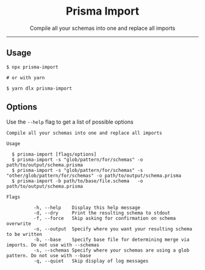 <h1 align="center">Prisma Import</h1>
<p align="center">Compile all your schemas into one and replace all imports</p>

---

## Usage

```shell
$ npx prisma-import

# or with yarn

$ yarn dlx prisma-import
```

## Options

Use the `--help` flag to get a list of possible options

```
Compile all your schemas into one and replace all imports

Usage

  $ prisma-import [flags/options]
  $ prisma-import -s "glob/pattern/for/schemas" -o path/to/output/schema.prisma
  $ prisma-import -s "glob/pattern/for/schemas" -s "other/glob/pattern/for/schemas" -o path/to/output/schema.prisma
  $ prisma-import -b path/to/base/file.schema   -o path/to/output/schema.prisma

Flags

          -h, --help    Display this help message
          -d, --dry     Print the resulting schema to stdout
          -f, --force   Skip asking for confirmation on schema overwrite
          -o, --output  Specify where you want your resulting schema to be written
          -b, --base    Specify base file for determining merge via imports. Do not use with --schemas
          -s, --schemas Specify where your schemas are using a glob pattern. Do not use with --base
          -q, --quiet   Skip display of log messages
```
